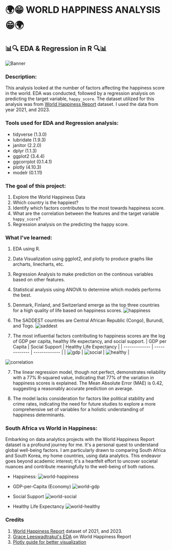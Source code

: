 # :earth_africa::grin: WORLD HAPPINESS ANALYSIS :grin::earth_africa:

## :bar_chart::mag: EDA & Regression in R :mag::bar_chart:

![Banner](https://github.com/yuunam97/world-happiness-EDA-ML/blob/main/images/happiness-banner.png?raw=true)

### Description: 
This analysis looked at the number of factors affecting the happiness score in the world. EDA was conducted, followed by a regression analysis on predicting the target variable, `happy_score`. The dataset utilized for this analysis was from [World Happiness Report](https://worldhappiness.report/data/) dataset. I used the data from year 2021, and 2023.

### Tools used for EDA and Regression analysis:
- tidyverse   (1.3.0)
- lubridate   (1.9.3)
- janitor     (2.2.0)
- dplyr       (1.1.3)
- ggplot2     (3.4.4)
- ggcorrplot  (0.1.4.1)
- plotly      (4.10.3)
- modelr      (0.1.11)

### The goal of this project:
1. Explore the World Happiness Data
2. Which country is the happiest? 
3. Identify which factors contributes to the most towards happiness score.
4. What are the correlation between the features and the target variable `happy_score`?
5. Regression analysis on the predicting the happy score.  

### What I've learned:
1. EDA using R.
2. Data Visualization using ggplot2, and plotly to produce graphs like archarts, linecharts, etc.
3. Regression Analysis to make prediction on the continous variables based on other features. 
4. Statistical analysis using ANOVA to determine which models performs the best. 


5. Denmark, Finland, and Switzerland emerge as the top three countries for a high quality of life based on happiness scores.
![happiness](https://github.com/yuunam97/world-happiness-EDA-ML/blob/main/images/1-happiest-countries.png?raw=true)

6. The SADDEST countries are Central African Republic (Congo), Burundi, and Togo. 
![saddest](https://github.com/yuunam97/world-happiness-EDA-ML/blob/main/images/2-saddest-countries.png?raw=true)

6. The most influential factors contributing to happiness scores are the log of GDP per capita, healthy life expectancy, and social support.
| GDP per Capita  | Social Support | Healthy Life Expectancy |
| ------------- | ------------- | ------------- |
| ![gdp](https://github.com/yuunam97/world-happiness-EDA-ML/blob/main/images/3-gdp-capita-vs-happiness.png?raw=true) | ![social](https://github.com/yuunam97/world-happiness-EDA-ML/blob/main/images/4-social-support-vs-happiness.png?raw=true)  | ![healthy](https://github.com/yuunam97/world-happiness-EDA-ML/blob/main/images/5-healthy-vs-happiness.png?raw=true)  |

![correlation](https://github.com/yuunam97/world-happiness-EDA-ML/blob/main/images/6-correlation-plot.png?raw=true)

7. The linear regression model, though not perfect, demonstrates reliability with a 77% R-squared value, indicating that 77% of the variation in happiness scores is explained. The Mean Absolute Error (MAE) is 0.42, suggesting a reasonably accurate prediction on average.

8. The model lacks consideration for factors like political stability and crime rates, indicating the need for future studies to explore a more comprehensive set of variables for a holistic understanding of happiness determinants.

### South Africa vs World in Happiness:
Embarking on data analytics projects with the World Happiness Report dataset is a profound journey for me. It's a personal quest to understand global well-being factors. I am particularly drawn to comparing South Africa and South Korea, my home countries, using data analytics. This endeavor goes beyond academic interest; it's a heartfelt effort to uncover societal nuances and contribute meaningfully to the well-being of both nations.

- Happiness:
![world-happiness](https://github.com/yuunam97/world-happiness-EDA-ML/blob/main/images/7-sa-vs-world.png?raw=true)

- GDP-per-Capita (Economy)
![world-gdp](https://github.com/yuunam97/world-happiness-EDA-ML/blob/main/images/8-sa-vs-world-gdp.png?raw=true)

- Social Support
![world-social](https://github.com/yuunam97/world-happiness-EDA-ML/blob/main/images/9-sa-vs-world-social.png?raw=true)

- Healthy Life Expectancy
![world-healthy](https://github.com/yuunam97/world-happiness-EDA-ML/blob/main/images/10-sa-vs-world-health.png?raw=true)

### Credits
1. [World Happiness Report](https://worldhappiness.report/data/) dataset of 2021, and 2023. 
2. [Grace Leeswadtrakul's EDA](https://graceleeswadtrakul.medium.com/exploratory-data-analysis-eda-project-world-happiness-report-de37eaef6951) on World Happiness Report  
3. [Plotly guide for better visualization](https://www.kaggle.com/code/desalegngeb/plotly-guide-customize-for-better-visualizations)
